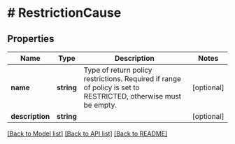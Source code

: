 # # RestrictionCause

## Properties

Name | Type | Description | Notes
------------ | ------------- | ------------- | -------------
**name** | **string** | Type of return policy restrictions. Required if range of policy is set to RESTRICTED, otherwise must be empty. | [optional]
**description** | **string** |  | [optional]

[[Back to Model list]](../../README.md#models) [[Back to API list]](../../README.md#endpoints) [[Back to README]](../../README.md)
